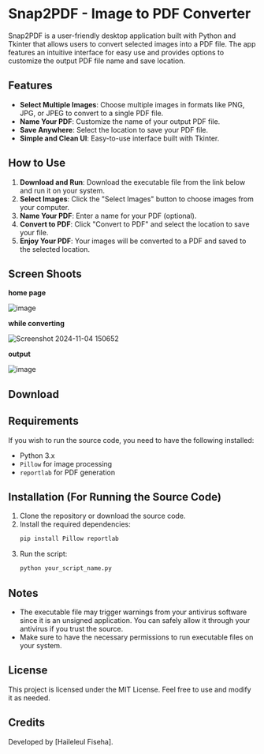 
# Snap2PDF - Image to PDF Converter

Snap2PDF is a user-friendly desktop application built with Python and Tkinter that allows users to convert selected images into a PDF file. The app features an intuitive interface for easy use and provides options to customize the output PDF file name and save location.

## Features
- **Select Multiple Images**: Choose multiple images in formats like PNG, JPG, or JPEG to convert to a single PDF file.
- **Name Your PDF**: Customize the name of your output PDF file.
- **Save Anywhere**: Select the location to save your PDF file.
- **Simple and Clean UI**: Easy-to-use interface built with Tkinter.

## How to Use
1. **Download and Run**: Download the executable file from the link below and run it on your system.
2. **Select Images**: Click the "Select Images" button to choose images from your computer.
3. **Name Your PDF**: Enter a name for your PDF (optional).
4. **Convert to PDF**: Click "Convert to PDF" and select the location to save your file.
5. **Enjoy Your PDF**: Your images will be converted to a PDF and saved to the selected location.
   
## Screen Shoots

  **home page**
  
  ![image](https://github.com/user-attachments/assets/f8b5d57c-2975-4c49-84c4-6713875c44ed)
  
  **while converting**
  
  ![Screenshot 2024-11-04 150652](https://github.com/user-attachments/assets/3780eb9c-cb71-46fb-8bd3-6da1d4bf7df7)
  
  **output**
  
  ![image](https://github.com/user-attachments/assets/211d12c7-f91e-40da-a1b9-eb58ff9a00ca)
  
## Download



## Requirements
If you wish to run the source code, you need to have the following installed:
- Python 3.x
- `Pillow` for image processing
- `reportlab` for PDF generation

## Installation (For Running the Source Code)
1. Clone the repository or download the source code.
2. Install the required dependencies:
   ```bash
   pip install Pillow reportlab
   ```
3. Run the script:
   ```bash
   python your_script_name.py
   ```

## Notes
- The executable file may trigger warnings from your antivirus software since it is an unsigned application. You can safely allow it through your antivirus if you trust the source.
- Make sure to have the necessary permissions to run executable files on your system.

## License
This project is licensed under the MIT License. Feel free to use and modify it as needed.

## Credits
Developed by [Haileleul Fiseha].
